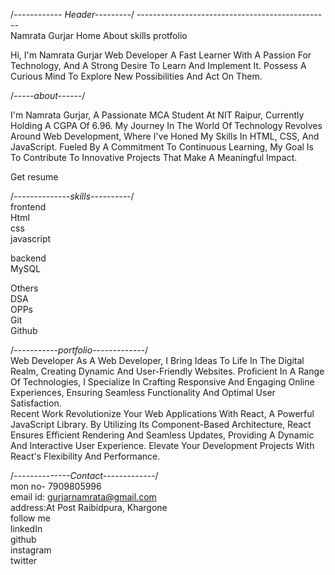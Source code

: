 /*------------ Header---------*/
------------------------------------------------<br>
Namrata Gurjar
Home About skills protfolio


Hi, I'm Namrata Gurjar
Web Developer
A Fast Learner With A Passion For Technology, And A Strong Desire To Learn And Implement It. Possess A Curious Mind To Explore New Possibilities And Act On Them.

/*-----about------*/<br>

I'm Namrata Gurjar, A Passionate MCA Student At NIT Raipur, Currently Holding A CGPA Of 6.96.
My Journey In The World Of Technology Revolves Around Web Development, Where I've Honed My Skills In HTML, CSS, And JavaScript.
Fueled By A Commitment To Continuous Learning, My Goal Is To Contribute To Innovative Projects That Make A Meaningful Impact.

Get resume


/*--------------skills----------*/<br>
frontend <br>
Html <br>
css<br>
javascript <br>

backend<br>
MySQL<br>

Others<br>
DSA<br>
OPPs<br>
Git<br>
Github<br>


/*-----------portfolio-------------*/<br>
Web Developer
As A Web Developer, I Bring Ideas To Life In The Digital Realm, Creating Dynamic And User-Friendly Websites. Proficient In A Range Of Technologies, 
I Specialize In Crafting Responsive And Engaging Online Experiences, Ensuring Seamless Functionality And Optimal User Satisfaction.
<br>
Recent Work
Revolutionize Your Web Applications With React, A Powerful JavaScript Library.
By Utilizing Its Component-Based Architecture, React Ensures Efficient Rendering And Seamless Updates, Providing A Dynamic And Interactive User Experience. 
Elevate Your Development Projects With React's Flexibility And Performance.

/*--------------Contact-------------*/<br>
mon no- 7909805996<br>
email id: gurjarnamrata@gmail.com<br>
address:At Post Raibidpura, Khargone<br>
follow me <br>
linkedIn<br>
github<br>
instagram<br>
twitter<br>


